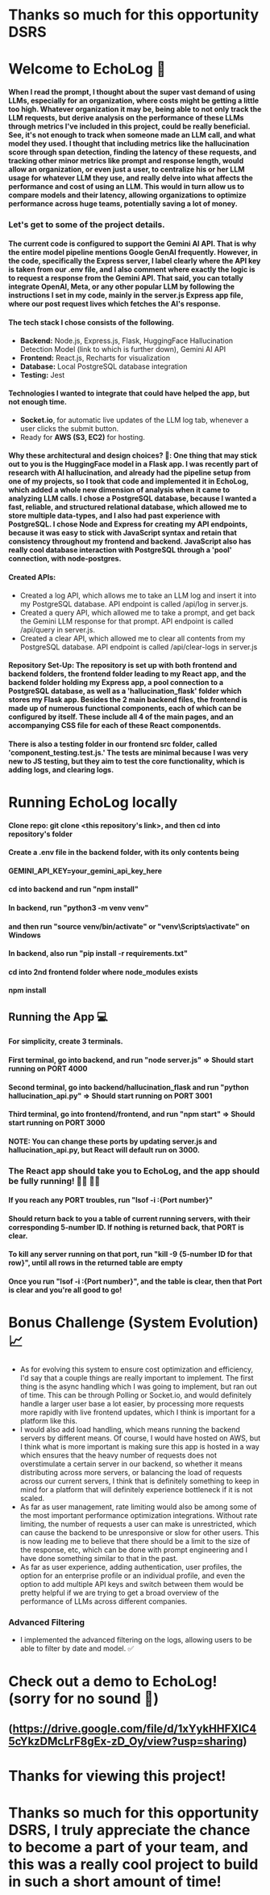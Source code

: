 # Thanks so much for this opportunity DSRS
# Welcome to EchoLog 👋

#### When I read the prompt, I thought about the super vast demand of using LLMs, especially for an organization, where costs might be getting a little too high. Whatever organization it may be, being able to not only track the LLM requests, but derive analysis on the performance of these LLMs through metrics I've included in this project, could be really beneficial. See, it's not enough to track when someone made an LLM call, and what model they used. I thought that including metrics like the hallucination score through span detection, finding the latency of these requests, and tracking other minor metrics like prompt and response length, would allow an organization, or even just a user, to centralize his or her LLM usage for whatever LLM they use, and really delve into what affects the performance and cost of using an LLM. This would in turn allow us to compare models and their latency, allowing organizations to optimize performance across huge teams, potentially saving a lot of money.

### Let's get to some of the project details.

#### The current code is configured to support the Gemini AI API. That is why the entire model pipeline mentions Google GenAI frequently. However, in the code, specifically the Express server, I label clearly where the API key is taken from our .env file, and I also comment where exactly the logic is to request a response from the Gemini API. That said, you can totally integrate OpenAI, Meta, or any other popular LLM by following the instructions I set in my code, mainly in the server.js Express app file, where our post request lives which fetches the AI's response.

#### The tech stack I chose consists of the following.
  - **Backend:** Node.js, Express.js, Flask, HuggingFace Hallucination Detection Model (link to which is further down), Gemini AI API
  - **Frontend:** React.js, Recharts for visualization
  - **Database:** Local PostgreSQL database integration
  - **Testing:** Jest

#### Technologies I wanted to integrate that could have helped the app, but not enough time. 
  - **Socket.io**, for automatic live updates of the LLM log tab, whenever a user clicks the submit button.
  - Ready for **AWS (S3, EC2)** for hosting.

#### Why these architectural and design choices? 🤔: One thing that may stick out to you is the HuggingFace model in a Flask app. I was recently part of research with AI hallucination, and already had the pipeline setup from one of my projects, so I took that code and implemented it in EchoLog, which added a whole new dimension of analysis when it came to analyzing LLM calls. I chose a PostgreSQL database, because I wanted a fast, reliable, and structured relational database, which allowed me to store multiple data-types, and I also had past experience with PostgreSQL. I chose Node and Express for creating my API endpoints, because it was easy to stick with JavaScript syntax and retain that consistency throughout my frontend and backend. JavaScript also has really cool database interaction with PostgreSQL through a 'pool' connection, with node-postgres.

#### Created APIs: 
- Created a log API, which allows me to take an LLM log and insert it into my PostgreSQL database. API endpoint is called /api/log in server.js.
- Created a query API, which allowed me to take a prompt, and get back the Gemini LLM response for that prompt. API endpoint is called /api/query in server.js.
- Created a clear API, which allowed me to clear all contents from my PostgreSQL database. API endpoint is called /api/clear-logs in server.js
 
#### **Repository Set-Up**: The repository is set up with both frontend and backend folders, the frontend folder leading to my React app, and the backend folder holding my Express app, a pool connection to a PostgreSQL database, as well as a 'hallucination_flask' folder which stores my Flask app. Besides the 2 main backend files, the frontend is made up of numerous functional components, each of which can be configured by itself. These include all 4 of the main pages, and an accompanying CSS file for each of these React componentds.

#### There is also a testing folder in our frontend src folder, called 'component_testing.test.js.' The tests are minimal because I was very new to JS testing, but they aim to test the core functionality, which is adding logs, and clearing logs.

# Running EchoLog locally 

#### Clone repo: git clone <this repository's link>, and then cd into repository's folder

#### Create a .env file in the backend folder, with its only contents being 
#### GEMINI_API_KEY=your_gemini_api_key_here

#### cd into backend and run "npm install"
#### In backend, run "python3 -m venv venv"
#### and then run "source venv/bin/activate" or "venv\Scripts\activate" on Windows
#### In backend, also run "pip install -r requirements.txt"

#### cd into 2nd frontend folder where node_modules exists
#### npm install

## Running the App 💻

#### For simplicity, create 3 terminals.
#### First terminal, go into backend, and run "node server.js" => Should start running on PORT 4000
#### Second terminal, go into backend/hallucination_flask and run "python hallucination_api.py" => Should start running on PORT 3001
#### Third terminal, go into frontend/frontend, and run "npm start" => Should start running on PORT 3000

#### NOTE: You can change these ports by updating server.js and hallucination_api.py, but React will default run on 3000.

### The React app should take you to EchoLog, and the app should be fully running! 🧑‍💻 👩‍💻 

#### If you reach any PORT troubles, run "lsof -i :{Port number}"
#### Should return back to you a table of current running servers, with their corresponding 5-number ID. If nothing is returned back, that PORT is clear.
#### To kill any server running on that port, run "kill -9 {5-number ID for that row}", until all rows in the returned table are empty
#### Once you run "lsof -i :{Port number}", and the table is clear, then that Port is clear and you're all good to go!

# Bonus Challenge (System Evolution) 📈
- As for evolving this system to ensure cost optimization and efficiency, I'd say that a couple things are really important to implement. The first thing is the async handling which I was going to implement, but ran out of time. This can be through Polling or Socket.io, and would definitely handle a larger user base a lot easier, by processing more requests more rapidly with live frontend updates, which I think is important for a platform like this.
- I would also add load handling, which means running the backend servers by different means. Of course, I would have hosted on AWS, but I think what is more important is making sure this app is hosted in a way which ensures that the heavy number of requests does not overstimulate a certain server in our backend, so whether it means distributing across more servers, or balancing the load of requests across our current servers, I think that is definitely something to keep in mind for a platform that will definitely experience bottleneck if it is not scaled.
- As far as user management, rate limiting would also be among some of the most important performance optimization integrations. Without rate limiting, the number of requests a user can make is unrestricted, which can cause the backend to be unresponsive or slow for other users. This is now leading me to believe that there should be a limit to the size of the response, etc, which can be done with prompt engineering and I have done something similar to that in the past.
- As far as user experience, adding authentication, user profiles, the option for an enterprise profile or an individual profile, and even the option to add multiple API keys and switch between them would be pretty helpful if we are trying to get a broad overview of the performance of LLMs across different companies.

### Advanced Filtering
- I implemented the advanced filtering on the logs, allowing users to be able to filter by date and model. ✅

# Check out a demo to EchoLog! (sorry for no sound 🙂) 
## (https://drive.google.com/file/d/1xYykHHFXlC45cYkzDMcLrF8gEx-zD_Oy/view?usp=sharing)

# Thanks for viewing this project! 
# Thanks so much for this opportunity DSRS, I truly appreciate the chance to become a part of your team, and this was a really cool project to build in such a short amount of time!













